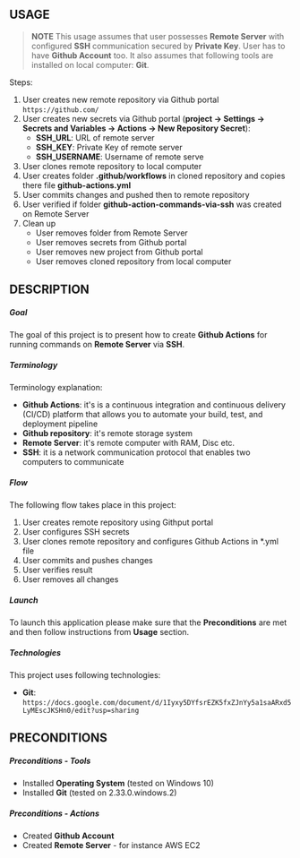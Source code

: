 USAGE
-----

> **NOTE** This usage assumes that user possesses **Remote Server** with configured **SSH** communication secured by **Private Key**. User has to have **Github Account** too. It also assumes that following tools are installed on local computer: **Git**. 

Steps:
1. User creates new remote repository via Github portal `https://github.com/`
1. User creates new secrets via Github portal (**project -> Settings -> Secrets and Variables -> Actions -> New Repository Secret**):
     * **SSH_URL**: URL of remote server
     * **SSH_KEY**: Private Key of remote server
     * **SSH_USERNAME**: Username of remote serve
1. User clones remote repository to local computer
1. User creates folder **.github/workflows** in cloned repository and copies there file **github-actions.yml**
1. User commits changes and pushed then to remote repository
1. User verified if folder **github-action-commands-via-ssh** was created on Remote Server
1. Clean up
     * User removes folder from Remote Server
     * User removes secrets from Github portal
     * User removes new project from Github portal
     * User removes cloned repository from local computer


DESCRIPTION
-----------

##### Goal
The goal of this project is to present how to create **Github Actions** for running commands on **Remote Server** via **SSH**. 

##### Terminology
Terminology explanation:
* **Github Actions**: it's is a continuous integration and continuous delivery (CI/CD) platform that allows you to automate your build, test, and deployment pipeline
* **Github repository**: it's remote storage system
* **Remote Server**: it's remote computer with RAM, Disc etc.
* **SSH**: it is a network communication protocol that enables two computers to communicate

##### Flow
The following flow takes place in this project:
1. User creates remote repository using Githput portal
1. User configures SSH secrets
1. User clones remote repository and configures Github Actions in *.yml file
1. User commits and pushes changes
1. User verifies result
1. User removes all changes

##### Launch
To launch this application please make sure that the **Preconditions** are met and then follow instructions from **Usage** section.

##### Technologies
This project uses following technologies:
* **Git**: `https://docs.google.com/document/d/1Iyxy5DYfsrEZK5fxZJnYy5a1saARxd5LyMEscJKSHn0/edit?usp=sharing`


PRECONDITIONS
-------------

##### Preconditions - Tools
* Installed **Operating System** (tested on Windows 10)
* Installed **Git** (tested on 2.33.0.windows.2)


##### Preconditions - Actions
* Created **Github Account**
* Created **Remote Server** - for instance AWS EC2